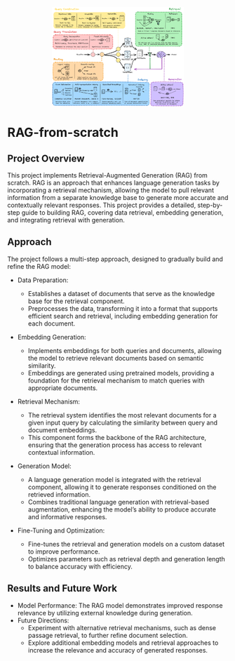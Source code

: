 <p align="center">
  <img src="./RAG.png" alt="Description of image" width="300">
</p>

# RAG-from-scratch

## Project Overview
This project implements Retrieval-Augmented Generation (RAG) from scratch. RAG is an approach that enhances language generation tasks by incorporating a retrieval mechanism, allowing the model to pull relevant information from a separate knowledge base to generate more accurate and contextually relevant responses. This project provides a detailed, step-by-step guide to building RAG, covering data retrieval, embedding generation, and integrating retrieval with generation.

## Approach
The project follows a multi-step approach, designed to gradually build and refine the RAG model:

* Data Preparation:

  * Establishes a dataset of documents that serve as the knowledge base for the retrieval component.
  * Preprocesses the data, transforming it into a format that supports efficient search and retrieval, including embedding generation for each document.
* Embedding Generation:

  * Implements embeddings for both queries and documents, allowing the model to retrieve relevant documents based on semantic similarity.
  * Embeddings are generated using pretrained models, providing a foundation for the retrieval mechanism to match queries with appropriate documents.
* Retrieval Mechanism:

  * The retrieval system identifies the most relevant documents for a given input query by calculating the similarity between query and document embeddings.
  * This component forms the backbone of the RAG architecture, ensuring that the generation process has access to relevant contextual information.
* Generation Model:

  * A language generation model is integrated with the retrieval component, allowing it to generate responses conditioned on the retrieved information.
  * Combines traditional language generation with retrieval-based augmentation, enhancing the model’s ability to produce accurate and informative responses.
* Fine-Tuning and Optimization:

  * Fine-tunes the retrieval and generation models on a custom dataset to improve performance.
  * Optimizes parameters such as retrieval depth and generation length to balance accuracy with efficiency.
## Results and Future Work
* Model Performance: The RAG model demonstrates improved response relevance by utilizing external knowledge during generation.
* Future Directions:
  * Experiment with alternative retrieval mechanisms, such as dense passage retrieval, to further refine document selection.
  * Explore additional embedding models and retrieval approaches to increase the relevance and accuracy of generated responses.
